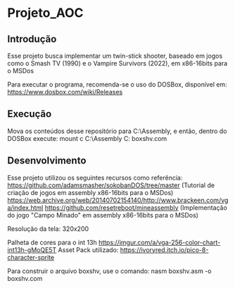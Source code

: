 # Projeto_AOC

## Introdução
Esse projeto busca implementar um twin-stick shooter, baseado em jogos como o Smash TV (1990) e o Vampire Survivors (2022), em x86-16bits para o MSDos

Para executar o programa, recomenda-se o uso do DOSBox, disponível em: https://www.dosbox.com/wiki/Releases

## Execução 
Mova os conteúdos desse repositório para C:\Assembly, e então, dentro do DOSBox execute:
mount c C:\Assembly
C:
boxshv.com

## Desenvolvimento
Esse projeto utilizou os seguintes recursos como referência: 
https://github.com/adamsmasher/sokobanDOS/tree/master (Tutorial de criação de jogos em assembly x86-16bits para o MSDos)
https://web.archive.org/web/20140702154140/http://www.brackeen.com/vga/index.html 
https://github.com/resetreboot/mineassembly (Implementação do jogo "Campo Minado" em assembly x86-16bits para o MSDos)

Resolução da tela: 320x200

Palheta de cores para o int 13h https://imgur.com/a/vga-256-color-chart-int13h-gMoQE5T 
Asset Pack utilizado: https://ivoryred.itch.io/pico-8-character-sprite 


Para construir o arquivo boxshv, use o comando:
nasm boxshv.asm -o boxshv.com